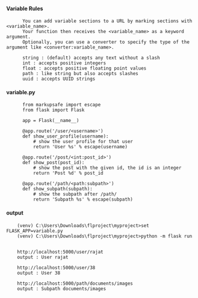 #### Variable Rules

          You can add variable sections to a URL by marking sections with <variable_name>. 
          Your function then receives the <variable_name> as a keyword argument. 
          Optionally, you can use a converter to specify the type of the argument like <converter:variable_name>.

          string : (default) accepts any text without a slash
          int : accepts positive integers
          float : accepts positive floating point values
          path : like string but also accepts slashes
          uuid : accepts UUID strings


#### variable.py

          from markupsafe import escape
          from flask import Flask

          app = Flask(__name__)

          @app.route('/user/<username>')
          def show_user_profile(username):
              # show the user profile for that user
              return 'User %s' % escape(username)

          @app.route('/post/<int:post_id>')
          def show_post(post_id):
              # show the post with the given id, the id is an integer
              return 'Post %d' % post_id

          @app.route('/path/<path:subpath>')
          def show_subpath(subpath):
              # show the subpath after /path/
              return 'Subpath %s' % escape(subpath)

#### output 

        (venv) C:\Users\Downloads\flproject\myproject>set FLASK_APP=variable.py
        (venv) C:\Users\Downloads\flproject\myproject>python -m flask run


        http://localhost:5000/user/rajat
        output : User rajat

        http://localhost:5000/user/38
        output : User 38

        http://localhost:5000/path/documents/images
        output : Subpath documents/images

